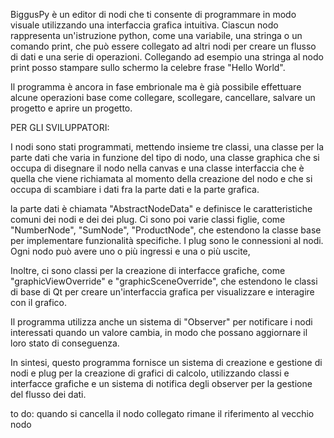 BiggusPy è un editor di nodi che ti consente di programmare in modo visuale utilizzando una interfaccia 
grafica intuitiva. Ciascun nodo rappresenta un'istruzione python, come una variabile, una stringa o un 
comando print, che può essere collegato ad altri nodi per creare un flusso di dati e una serie di operazioni. 
Collegando ad esempio una stringa al nodo print posso stampare sullo schermo la celebre frase "Hello World".

Il programma è ancora in fase embrionale ma è già possibile effettuare alcune operazioni base come collegare, 
scollegare, cancellare, salvare un progetto e aprire un progetto.


PER GLI SVILUPPATORI:

I nodi sono stati programmati, mettendo insieme tre classi, una classe per la parte dati che varia in funzione 
del tipo di nodo, una classe graphica che si occupa di disegnare il nodo nella canvas e una classe interfaccia 
che è quella che viene richiamata al momento della creazione del nodo e che si occupa di scambiare i dati fra 
la parte dati e la parte grafica.

la parte dati è chiamata "AbstractNodeData" e definisce le caratteristiche comuni dei nodi e dei dei plug. 
Ci sono poi varie classi figlie, come "NumberNode", "SumNode", "ProductNode", che estendono la classe base 
per implementare funzionalità specifiche. I plug sono le connessioni al nodi. Ogni nodo può avere uno o più ingressi 
e una o più uscite,

Inoltre, ci sono classi per la creazione di interfacce grafiche, come "graphicViewOverride" e "graphicSceneOverride", 
che estendono le classi di base di Qt per creare un'interfaccia grafica per visualizzare e interagire con il grafico.

Il programma utilizza anche un sistema di "Observer" per notificare i nodi interessati quando un valore cambia, 
in modo che possano aggiornare il loro stato di conseguenza.

In sintesi, questo programma fornisce un sistema di creazione e gestione di nodi e plug per la creazione 
di grafici di calcolo, utilizzando classi e interfacce grafiche e un sistema di notifica degli observer 
per la gestione del flusso dei dati.

to do:
quando si cancella il nodo collegato rimane il riferimento al vecchio nodo